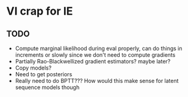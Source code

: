 # VI crap for IE

## TODO
* Compute marginal likelihood during eval properly, can do things in increments
or slowly since we don't need to compute gradients
* Partially Rao-Blackwellized gradient estimators? maybe later?
* Copy models?
* Need to get posteriors
* Really need to do BPTT??? How would this make sense for latent sequence models though
